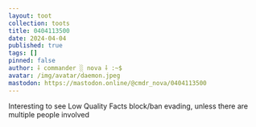 ```yaml
---
layout: toot
collection: toots
title: 0404113500
date: 2024-04-04
published: true
tags: []
pinned: false
author: ⸸ commander ░ nova ⸸ :~$
avatar: /img/avatar/daemon.jpeg
mastodon: https://mastodon.online/@cmdr_nova/0404113500
---
```


Interesting to see Low Quality Facts block/ban evading, unless there are multiple people involved
